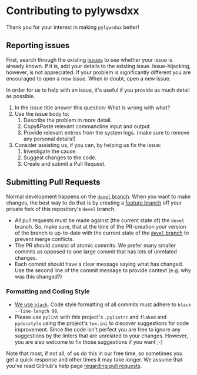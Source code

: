 # Contributing to pylywsdxx

Thank you for your interest in making `pylywsdxx` better!

## Reporting issues
First, search through the existing [issues](https://github.com/Mausy5043/pylywsdxx/issues) to see whether your issue is already known. If it is, add your details to the existing issue. Issue-hijacking, however, is not appreciated. If your problem is significantly different you are encouraged to open a new issue. When in doubt, open a new issue.

In order for us to help with an issue, it's useful if you provide as much detail as possible.

1. In the issue title answer this question: What is wrong with what?
2. Use the issue body to:
   1. Describe the problem in more detail.
   2. Copy&Paste relevant commandline input and output.
   3. Provide relevant entries from the system logs. (make sure to remove any personal details!)
3. Consider assisting us, if you can, by helping us fix the issue:
   1. Investigate the cause.
   2. Suggest changes to the code.
   3. Create and submit a Pull Request.

## Submitting Pull Requests
Normal development happens on the [`devel` branch](https://github.com/Mausy5043/pylywsdxx/tree/devel).
When you want to make changes, the best way to do that is by creating a [feature branch](https://docs.github.com/en/pull-requests/collaborating-with-pull-requests/proposing-changes-to-your-work-with-pull-requests/creating-a-pull-request-from-a-fork) off your private fork of this repository's `devel` branch.
 * All pull requests must be made against (the current state of) the `devel` branch. So, make sure, that at the time of the PR-creation *your* version of the branch is up-to-date with the current state of the [`devel` branch](https://github.com/Mausy5043/pylywsdxx/tree/devel) to prevent merge conflicts.
 * The PR should consist of atomic commits. We prefer many smaller commits as opposed to one large commit that has lots of unrelated changes.
 * Each commit should have a clear message saying what has changed. Use the second line of the commit message to provide context (e.g. why was this changed?)

### Formatting and Coding Style
 * [We use `black`](https://github.com/psf/black). Code style formatting of all commits must adhere to `black --line-length 98`.
 * Please use `pylint` with this project's `.pylintrc` and `flake8` and `pydocstyle` using the project's `tox.ini` to discover suggestions for code improvement. Since the code isn't perfect you are free to ignore any suggestions by the linters that are unrelated to your changes. However, you are also welcome to fix those suggestions if you want ;-)

Note that most, if not all, of us do this in our free time, so sometimes you get a quick response and other times it may take longer.
We assume that you've read GitHub's help page [regarding pull requests](https://help.github.com/articles/using-pull-requests/).

